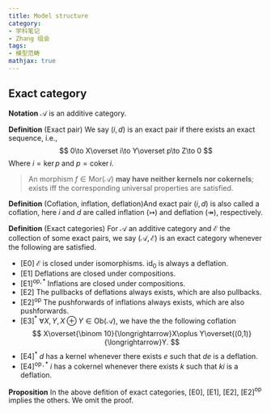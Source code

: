 ```yaml
---
title: Model structure
category: 
- 学科笔记
- Zhang 组会
tags: 
- 模型范畴
mathjax: true
---
```


## Exact category

**Notation** $\mathscr A$ is an additive category. 

**Definition** (Exact pair) We say $(i,d)$ is an exact pair if there exists an exact sequence, i.e., 
$$
0\to X\overset i\to Y\overset p\to Z\to 0
$$
Where $i=\operatorname{ker} p$ and $p=\operatorname{coker} i$. 
> An morphism $f\in \mathsf{Mor}(\mathscr A)$ **may have neither kernels nor cokernels**; exists iff the corresponding universal properties are satisfied. 

**Definition** (Coflation, inflation, deflation)And exact pair $(i,d)$ is also called a coflation, here $i$ and $d$ are called inflation ($\rightarrowtail$) and deflation ($\twoheadrightarrow$), respectively. 

**Definition** (Exact categories) For $\mathscr A$ an additive category and $\mathscr E$ the collection of some exact pairs, we say $(\mathscr A, \mathscr E)$ is an exact category whenever the following are satisfied. 
* [E0] $\mathscr E$ is closed under isomorphisms. $\operatorname{id}_0$ is always a deflation. 
* [E1] Deflations are closed under compositions. 
* [E1]$^{\mathrm{op},\ast}$ Inflations are closed under compositions. 
* [E2] The pullbacks of deflations always exists, which are also pullbacks. 
* [E2]$^\mathrm{op}$ The pushforwards of inflations always exists, which are also pushforwards. 
* [E3]$^\ast$ $\forall X,Y, X\oplus Y\in \mathsf{Ob}(\mathscr A)$, we have the the following coflation
$$
X\overset{\binom 10}{\longrightarrow}X\oplus Y\overset{(0,1)}{\longrightarrow}Y.
$$
* [E4]$^\ast$ $d$ has a kernel whenever there exists $e$ such that $de$ is a deflation. 
* [E4]$^{\operatorname{op},\ast}$ $i$ has a cokernel whenever there exists $k$ such that $ki$ is a deflation. 

**Proposition** In the above defition of exact categories, [E0], [E1], [E2], [E2]$^{\operatorname{op}}$ implies the others. We omit the proof. 


